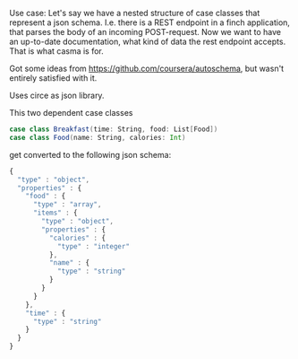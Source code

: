 

Use case:
Let's say we have a nested structure of case classes that represent a json schema. I.e. there is a REST endpoint in a finch application, that parses the body of an incoming POST-request.
Now we want to have an up-to-date documentation, what kind of data the rest endpoint accepts. That is what casma is for.

Got some ideas from https://github.com/coursera/autoschema, but wasn't entirely satisfied with it.

Uses circe as json library.


This two dependent case classes

```scala
case class Breakfast(time: String, food: List[Food])
case class Food(name: String, calories: Int)
```

get converted to the following json schema:

```javascript
{
  "type" : "object",
  "properties" : {
    "food" : {
      "type" : "array",
      "items" : {
        "type" : "object",
        "properties" : {
          "calories" : {
            "type" : "integer"
          },
          "name" : {
            "type" : "string"
          }
        }
      }
    },
    "time" : {
      "type" : "string"
    }
  }
}
```
